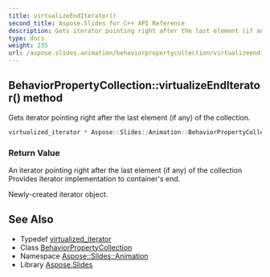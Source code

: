 ```yaml
---
title: virtualizeEndIterator()
second_title: Aspose.Slides for C++ API Reference
description: Gets iterator pointing right after the last element (if any) of the collection.
type: docs
weight: 235
url: /aspose.slides.animation/behaviorpropertycollection/virtualizeenditerator/
---
```

## BehaviorPropertyCollection::virtualizeEndIterator() method


Gets iterator pointing right after the last element (if any) of the collection.

```cpp
virtualized_iterator * Aspose::Slides::Animation::BehaviorPropertyCollection::virtualizeEndIterator() override
```


### Return Value

An iterator pointing right after the last element (if any) of the collection Provides iterator implementation to container's end. 

Newly-created iterator object.

## See Also

* Typedef [virtualized_iterator](../virtualized_iterator/)
* Class [BehaviorPropertyCollection](../)
* Namespace [Aspose::Slides::Animation](../../)
* Library [Aspose.Slides](../../../)
